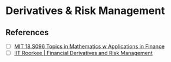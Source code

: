 # Derivatives & Risk Management



## References

- [ ] [MIT 18.S096 Topics in Mathematics w Applications in Finance](https://www.youtube.com/playlist?list=PLUl4u3cNGP63ctJIEC1UnZ0btsphnnoHR)
- [ ] [IIT Roorkee | Financial Derivatives and Risk Management](https://www.youtube.com/playlist?list=PLLy_2iUCG87CTB2vv9njHaJbmQoa9S5gK)